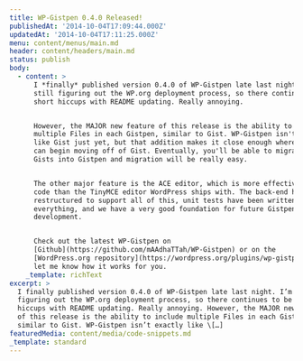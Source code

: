 ```yaml
---
title: WP-Gistpen 0.4.0 Released!
publishedAt: '2014-10-04T17:09:44.000Z'
updatedAt: '2014-10-04T17:11:25.000Z'
menu: content/menus/main.md
header: content/headers/main.md
status: publish
body:
  - content: >
      I *finally* published version 0.4.0 of WP-Gistpen late last night. I'm
      still figuring out the WP.org deployment process, so there continues to be
      short hiccups with README updating. Really annoying.


      However, the MAJOR new feature of this release is the ability to include
      multiple Files in each Gistpen, similar to Gist. WP-Gistpen isn't exactly
      like Gist just yet, but that addition makes it close enough where anyone
      can begin moving off of Gist. Eventually, you'll be able to migrate your
      Gists into Gistpen and migration will be really easy.


      The other major feature is the ACE editor, which is more effective for
      code than the TinyMCE editor WordPress ships with. The back-end has been
      restructured to support all of this, unit tests have been written for
      everything, and we have a very good foundation for future Gistpen
      development.


      Check out the latest WP-Gistpen on
      [Github](https://github.com/mAAdhaTTah/WP-Gistpen) or on the
      [WordPress.org repository](https://wordpress.org/plugins/wp-gistpen/) and
      let me know how it works for you.
    _template: richText
excerpt: >
  I finally published version 0.4.0 of WP-Gistpen late last night. I’m still
  figuring out the WP.org deployment process, so there continues to be short
  hiccups with README updating. Really annoying. However, the MAJOR new feature
  of this release is the ability to include multiple Files in each Gistpen,
  similar to Gist. WP-Gistpen isn’t exactly like \[…]
featuredMedia: content/media/code-snippets.md
_template: standard
---
```


